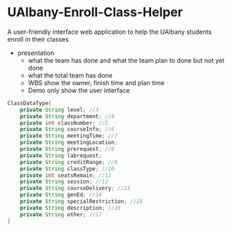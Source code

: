 # UAlbany-Enroll-Class-Helper
A user-friendly interface web application to help the UAlbany students enroll in their classes



- presentation
  - what the team has done and what the team plan to done but not yet done
  - what the total team has done
  - WBS show the owner, finish time and plan time
  - Demo only show the user interface



```java
ClassDataType{
    private String level; //3
    private String department; //4
    private int classNumber; //5
    private String courseInfo; //6
    private String meetingTime; //7
    private String meetingLocation;
    private String prerequest; //8
    private String labrequest;
    private String creditRange; //9
    private String classType; //10
    private int seatsRemain; //11
    private String session; //12
    private String courseDelivery; //13
    private String genEd; //14
    private String specialRestriction; //15
    private String description; //16
    private String other; //17 
}
```

